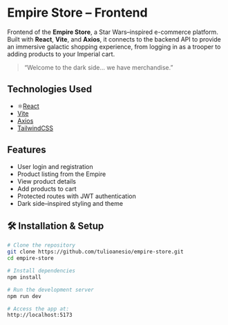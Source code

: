 # Empire Store – Frontend

Frontend of the **Empire Store**, a Star Wars–inspired e-commerce platform. Built with **React**, **Vite**, and **Axios**, it connects to the backend API to provide an immersive galactic shopping experience, from logging in as a trooper to adding products to your Imperial cart.

> “Welcome to the dark side… we have merchandise.”

## Technologies Used

- ⚛[React](https://reactjs.org/)
- [Vite](https://vitejs.dev/)
- [Axios](https://axios-http.com/)
- [TailwindCSS](https://tailwindcss.com/) 

## Features

- User login and registration
- Product listing from the Empire
- View product details
- Add products to cart
- Protected routes with JWT authentication
- Dark side–inspired styling and theme

## 🛠️ Installation & Setup

```bash
# Clone the repository
git clone https://github.com/tulioanesio/empire-store.git
cd empire-store

# Install dependencies
npm install

# Run the development server
npm run dev

# Access the app at:
http://localhost:5173
